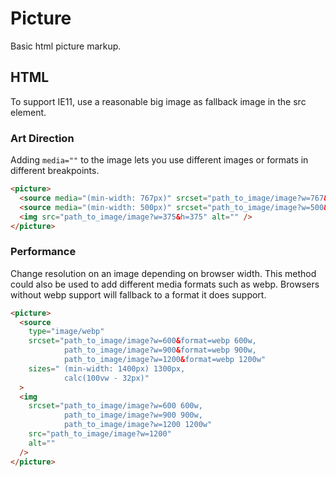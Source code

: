 # Picture

Basic html picture markup.

## HTML

To support IE11, use a reasonable big image as fallback image in the src element.

### Art Direction

Adding `media=""` to the image lets you use different images or formats in different breakpoints.

```html
<picture>
  <source media="(min-width: 767px)" srcset="path_to_image/image?w=767&h=400">
  <source media="(min-width: 500px)" srcset="path_to_image/image?w=500&h=400">
  <img src="path_to_image/image?w=375&h=375" alt="" />
</picture>
```

### Performance

Change resolution on an image depending on browser width. This method could also be used to add different media formats such as webp. Browsers without webp support will fallback to a format it does support.

```html
<picture>
  <source
    type="image/webp"
    srcset="path_to_image/image?w=600&format=webp 600w,
            path_to_image/image?w=900&format=webp 900w,
            path_to_image/image?w=1200&format=webp 1200w"
    sizes=" (min-width: 1400px) 1300px,
            calc(100vw - 32px)"
  >
  <img
    srcset="path_to_image/image?w=600 600w,
            path_to_image/image?w=900 900w,
            path_to_image/image?w=1200 1200w"
    src="path_to_image/image?w=1200"
    alt=""
  />
</picture>
```
